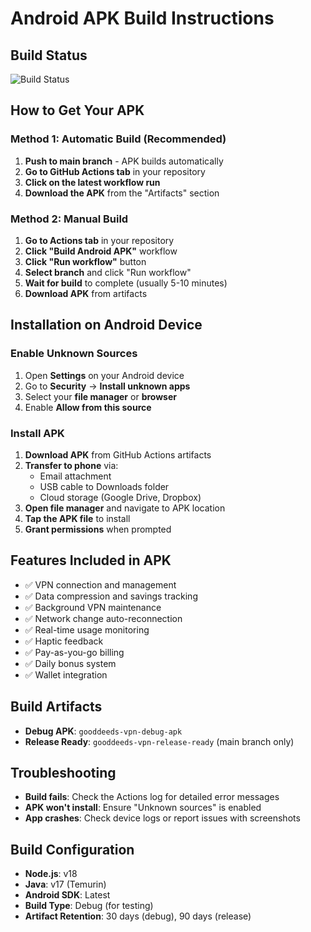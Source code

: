 
# Android APK Build Instructions

## Build Status
![Build Status](https://github.com/YOUR_USERNAME/YOUR_REPO_NAME/workflows/Build%20Android%20APK/badge.svg)

## How to Get Your APK

### Method 1: Automatic Build (Recommended)
1. **Push to main branch** - APK builds automatically
2. **Go to GitHub Actions tab** in your repository
3. **Click on the latest workflow run**
4. **Download the APK** from the "Artifacts" section

### Method 2: Manual Build
1. **Go to Actions tab** in your repository
2. **Click "Build Android APK"** workflow
3. **Click "Run workflow"** button
4. **Select branch** and click "Run workflow"
5. **Wait for build** to complete (usually 5-10 minutes)
6. **Download APK** from artifacts

## Installation on Android Device

### Enable Unknown Sources
1. Open **Settings** on your Android device
2. Go to **Security** → **Install unknown apps**
3. Select your **file manager** or **browser**
4. Enable **Allow from this source**

### Install APK
1. **Download APK** from GitHub Actions artifacts
2. **Transfer to phone** via:
   - Email attachment
   - USB cable to Downloads folder
   - Cloud storage (Google Drive, Dropbox)
3. **Open file manager** and navigate to APK location
4. **Tap the APK file** to install
5. **Grant permissions** when prompted

## Features Included in APK
- ✅ VPN connection and management
- ✅ Data compression and savings tracking
- ✅ Background VPN maintenance
- ✅ Network change auto-reconnection
- ✅ Real-time usage monitoring
- ✅ Haptic feedback
- ✅ Pay-as-you-go billing
- ✅ Daily bonus system
- ✅ Wallet integration

## Build Artifacts
- **Debug APK**: `gooddeeds-vpn-debug-apk`
- **Release Ready**: `gooddeeds-vpn-release-ready` (main branch only)

## Troubleshooting
- **Build fails**: Check the Actions log for detailed error messages
- **APK won't install**: Ensure "Unknown sources" is enabled
- **App crashes**: Check device logs or report issues with screenshots

## Build Configuration
- **Node.js**: v18
- **Java**: v17 (Temurin)
- **Android SDK**: Latest
- **Build Type**: Debug (for testing)
- **Artifact Retention**: 30 days (debug), 90 days (release)
